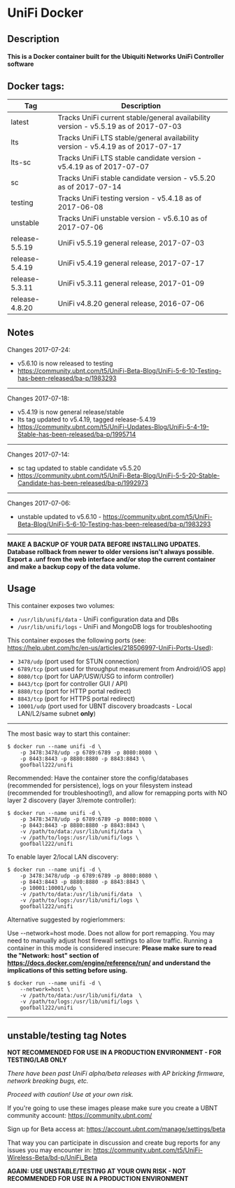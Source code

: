 # UniFi Docker

## Description

#### This is a Docker container built for the Ubiquiti Networks UniFi Controller software

## Docker tags:
| Tag | Description |
| --- | --- |
| latest | Tracks UniFi current stable/general availability version - v5.5.19 as of 2017-07-03 |
| lts | Tracks UniFi LTS stable/general availability version - v5.4.19 as of 2017-07-17 |
| lts-sc | Tracks UniFi LTS stable candidate version - v5.4.19 as of 2017-07-07 |
| sc | Tracks UniFi stable candidate version - v5.5.20 as of 2017-07-14 |
| testing | Tracks UniFi testing version - v5.4.18 as of 2017-06-08 |
| unstable | Tracks UniFi unstable version - v5.6.10 as of 2017-07-06 |
| release-5.5.19 | UniFi v5.5.19 general release, 2017-07-03 |
| release-5.4.19 | UniFi v5.4.19 general release, 2017-07-17 |
| release-5.3.11 | UniFi v5.3.11 general release, 2017-01-09 |
| release-4.8.20 | UniFi v4.8.20 general release, 2016-07-06 |

## Notes

Changes 2017-07-24:
* v5.6.10 is now released to testing
* https://community.ubnt.com/t5/UniFi-Beta-Blog/UniFi-5-6-10-Testing-has-been-released/ba-p/1983293

---

Changes 2017-07-18:
* v5.4.19 is now general release/stable
* lts tag updated to v5.4.19, tagged release-5.4.19
* https://community.ubnt.com/t5/UniFi-Updates-Blog/UniFi-5-4-19-Stable-has-been-released/ba-p/1995714

---

Changes 2017-07-14:
* sc tag updated to stable candidate v5.5.20
* https://community.ubnt.com/t5/UniFi-Beta-Blog/UniFi-5-5-20-Stable-Candidate-has-been-released/ba-p/1992973

---

Changes 2017-07-06:
* unstable updated to v5.6.10 - https://community.ubnt.com/t5/UniFi-Beta-Blog/UniFi-5-6-10-Testing-has-been-released/ba-p/1983293

---

**MAKE A BACKUP OF YOUR DATA BEFORE INSTALLING UPDATES.**
**Database rollback from newer to older versions isn't always possible.**
**Export a .unf from the web interface and/or stop the current container and make a backup copy of the data volume.**


## Usage

This container exposes two volumes:
* `/usr/lib/unifi/data` - UniFi configuration data and DBs
* `/usr/lib/unifi/logs` - UniFi and MongoDB logs for troubleshooting

This container exposes the following ports (see: https://help.ubnt.com/hc/en-us/articles/218506997-UniFi-Ports-Used):
* `3478/udp` (port used for STUN connection)
* `6789/tcp` (port used for throughput measurement from Android/iOS app)
* `8080/tcp` (port for UAP/USW/USG to inform controller)
* `8443/tcp` (port for controller GUI / API)
* `8880/tcp` (port for HTTP portal redirect)
* `8843/tcp` (port for HTTPS portal redirect)
* `10001/udp` (port used for UBNT discovery broadcasts - Local LAN/L2/same subnet **only**)

---

The most basic way to start this container:

```
$ docker run --name unifi -d \
	-p 3478:3478/udp -p 6789:6789 -p 8080:8080 \
	-p 8443:8443 -p 8880:8880 -p 8843:8843 \
	goofball222/unifi
```


Recommended:
Have the container store the config/databases (recommended for persistence), logs on your filesystem instead (recommended for troubleshooting!), and allow for remapping ports with NO layer 2 discovery (layer 3/remote controller):

```
$ docker run --name unifi -d \
	-p 3478:3478/udp -p 6789:6789 -p 8080:8080 \
	-p 8443:8443 -p 8880:8880 -p 8843:8843 \
	-v /path/to/data:/usr/lib/unifi/data  \
	-v /path/to/logs:/usr/lib/unifi/logs \
	goofball222/unifi
```


To enable layer 2/local LAN discovery:

```
$ docker run --name unifi -d \
	-p 3478:3478/udp -p 6789:6789 -p 8080:8080 \
	-p 8443:8443 -p 8880:8880 -p 8843:8843 \
	-p 10001:10001/udp \
	-v /path/to/data:/usr/lib/unifi/data  \
	-v /path/to/logs:/usr/lib/unifi/logs \
	goofball222/unifi
```


Alternative suggested by rogierlommers: 

Use --network=host mode. Does not allow for port remapping. You may need to manually adjust host firewall settings to allow traffic. Running a container in this mode is considered insecure:
**Please make sure to read the "Network: host" section of https://docs.docker.com/engine/reference/run/ and understand the implications of this setting before using.**

```
$ docker run --name unifi -d \
	--network=host \
	-v /path/to/data:/usr/lib/unifi/data  \
	-v /path/to/logs:/usr/lib/unifi/logs \
	goofball222/unifi
```


---

## unstable/testing tag Notes

**NOT RECOMMENDED FOR USE IN A PRODUCTION ENVIRONMENT - FOR TESTING/LAB ONLY**

_There have been past UniFi alpha/beta releases with AP bricking firmware, network breaking bugs, etc._

_Proceed with caution! Use at your own risk._

If you're going to use these images please make sure you create a UBNT community account:
https://community.ubnt.com/

Sign up for Beta access at:
https://account.ubnt.com/manage/settings/beta

That way you can participate in discussion and create bug reports for any issues you may encounter in:
https://community.ubnt.com/t5/UniFi-Wireless-Beta/bd-p/UniFi_Beta

**AGAIN: USE UNSTABLE/TESTING AT YOUR OWN RISK - NOT RECOMMENDED FOR USE IN A PRODUCTION ENVIRONMENT**

[//]: # (Licensed under the Apache 2.0 license)
[//]: # (Copyright 2016 The Goofball - goofball222@gmail.com)
